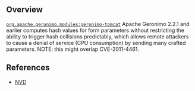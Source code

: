 ## Overview
[`org.apache.geronimo.modules:geronimo-tomcat`](http://search.maven.org/#search%7Cga%7C1%7Ca%3A%22geronimo-tomcat%22)
Apache Geronimo 2.2.1 and earlier computes hash values for form parameters without restricting the ability to trigger hash collisions predictably, which allows remote attackers to cause a denial of service (CPU consumption) by sending many crafted parameters.  NOTE: this might overlap CVE-2011-4461.

## References
- [NVD](https://web.nvd.nist.gov/view/vuln/detail?vulnId=CVE-2011-5034)